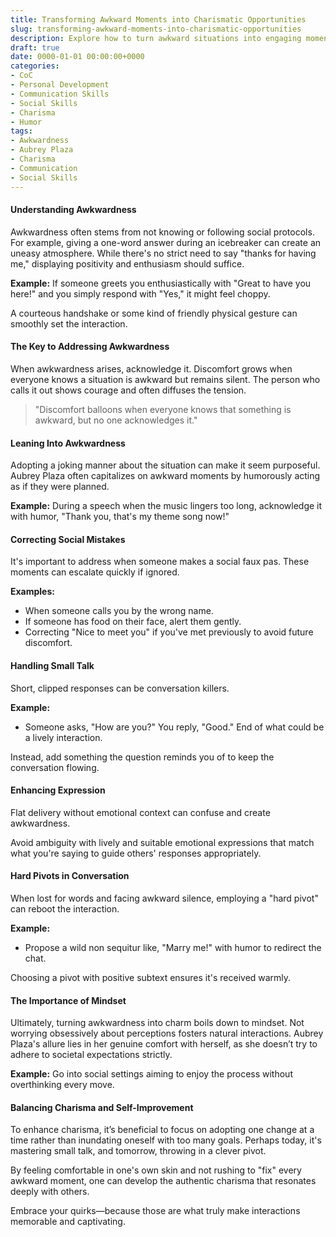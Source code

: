 ```yaml
---
title: Transforming Awkward Moments into Charismatic Opportunities
slug: transforming-awkward-moments-into-charismatic-opportunities
description: Explore how to turn awkward situations into engaging moments that enhance your charisma, influenced by Aubrey Plaza’s unique approach.
draft: true
date: 0000-01-01 00:00:00+0000
categories:
- CoC
- Personal Development
- Communication Skills
- Social Skills
- Charisma
- Humor 
tags:
- Awkwardness
- Aubrey Plaza
- Charisma
- Communication
- Social Skills
---
```


#### Understanding Awkwardness

Awkwardness often stems from not knowing or following social protocols. For example, giving a one-word answer during an icebreaker can create an uneasy atmosphere. While there's no strict need to say "thanks for having me," displaying positivity and enthusiasm should suffice.

**Example:** If someone greets you enthusiastically with "Great to have you here!" and you simply respond with "Yes," it might feel choppy.

A courteous handshake or some kind of friendly physical gesture can smoothly set the interaction.

#### The Key to Addressing Awkwardness

When awkwardness arises, acknowledge it. Discomfort grows when everyone knows a situation is awkward but remains silent. The person who calls it out shows courage and often diffuses the tension.

> "Discomfort balloons when everyone knows that something is awkward, but no one acknowledges it."

#### Leaning Into Awkwardness

Adopting a joking manner about the situation can make it seem purposeful. Aubrey Plaza often capitalizes on awkward moments by humorously acting as if they were planned.

**Example:** During a speech when the music lingers too long, acknowledge it with humor, "Thank you, that's my theme song now!"

#### Correcting Social Mistakes

It's important to address when someone makes a social faux pas. These moments can escalate quickly if ignored.

**Examples:**

- When someone calls you by the wrong name.
- If someone has food on their face, alert them gently.
- Correcting "Nice to meet you" if you've met previously to avoid future discomfort.

#### Handling Small Talk

Short, clipped responses can be conversation killers.

**Example:**

- Someone asks, "How are you?" You reply, "Good." End of what could be a lively interaction.

Instead, add something the question reminds you of to keep the conversation flowing.

#### Enhancing Expression

Flat delivery without emotional context can confuse and create awkwardness.

Avoid ambiguity with lively and suitable emotional expressions that match what you're saying to guide others' responses appropriately.

#### Hard Pivots in Conversation

When lost for words and facing awkward silence, employing a "hard pivot" can reboot the interaction.

**Example:**

- Propose a wild non sequitur like, "Marry me!" with humor to redirect the chat.

Choosing a pivot with positive subtext ensures it's received warmly.

#### The Importance of Mindset

Ultimately, turning awkwardness into charm boils down to mindset. Not worrying obsessively about perceptions fosters natural interactions. Aubrey Plaza's allure lies in her genuine comfort with herself, as she doesn’t try to adhere to societal expectations strictly.

**Example:** Go into social settings aiming to enjoy the process without overthinking every move.

#### Balancing Charisma and Self-Improvement

To enhance charisma, it’s beneficial to focus on adopting one change at a time rather than inundating oneself with too many goals. Perhaps today, it's mastering small talk, and tomorrow, throwing in a clever pivot.

By feeling comfortable in one's own skin and not rushing to "fix" every awkward moment, one can develop the authentic charisma that resonates deeply with others.

Embrace your quirks—because those are what truly make interactions memorable and captivating.
